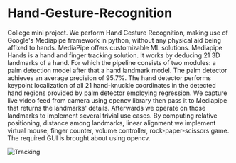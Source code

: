 # Hand-Gesture-Recognition
College mini project.
We perform Hand Gesture Recognition, making use of Google's Mediapipe framework in python, without any physical aid being affixed to hands.
MediaPipe offers customizable ML solutions. Mediapipe Hands is a hand and finger tracking solution. It works by deducing 21 3D landmarks of a hand. For which the pipeline consists of two modules: a palm detection model after that a hand landmark model. The palm detector achieves an average precision of 95.7%. The hand detector performs keypoint localization of all 21 hand-knuckle coordinates in the detected hand regions provided by palm detector employing regression.
We capture live video feed from camera using opencv library then pass it to Mediapipe that returns the landmarks' details. Afterwards we operate on those landmarks to implement several trivial use cases. By computing relative positioning, distance among landmarks, linear alignment we implement virtual mouse, finger counter, volume controller, rock-paper-scissors game. The required GUI is brought about using opencv.

![Tracking](https://user-images.githubusercontent.com/48465143/203244043-af4e9f5a-74bb-4c3f-94f9-edcf9e1887f4.png)
